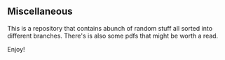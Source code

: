 ## Miscellaneous

This is a repository that contains abunch of random stuff all sorted into different branches. There's is also some pdfs that might be worth a read.

Enjoy!
